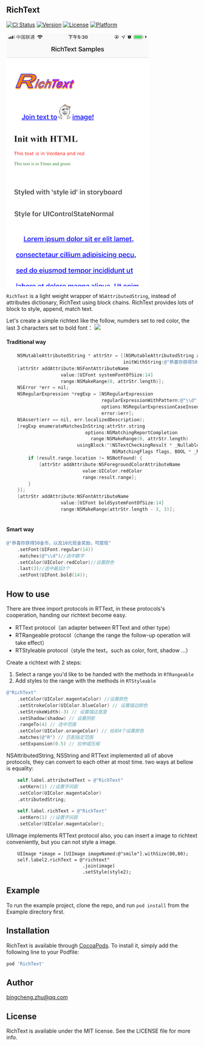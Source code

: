 ## RichText

[![CI Status](http://img.shields.io/travis/cheng4741@qq.com/RichText.svg?style=flat)](https://travis-ci.org/cheng4741@qq.com/RichText)
[![Version](https://img.shields.io/cocoapods/v/RichText.svg?style=flat)](http://cocoapods.org/pods/RichText)
[![License](https://img.shields.io/cocoapods/l/RichText.svg?style=flat)](http://cocoapods.org/pods/RichText)
[![Platform](https://img.shields.io/cocoapods/p/RichText.svg?style=flat)](http://cocoapods.org/pods/RichText)



![](screenshot.png)

`RichText` is a light weight wrapper of `NSAttributedString`, instead of attributes dictionary, RichText using block chains. RichText provides lots of block to style, append, match text.

Let's create a simple richtext like the follow, numders set to red color, the last 3 characters set to bold font：
![](https://ws4.sinaimg.cn/large/006tNc79ly1ft1b0lg4jaj30jj02a74h.jpg)
#### Traditional way

```objectivec
    NSMutableAttributedString * attrStr = [[NSMutableAttributedString alloc]
                                           initWithString:@"恭喜你获得50金币，以及10元现金奖励，可提现"];
    [attrStr addAttribute:NSFontAttributeName
                    value:[UIFont systemFontOfSize:14]
                    range:NSMakeRange(0, attrStr.length)];
    NSError *err = nil;
    NSRegularExpression *regExp = [NSRegularExpression
                                   regularExpressionWithPattern:@"\\d"
                                   options:NSRegularExpressionCaseInsensitive
                                   error:&err];
    NSAssert(err == nil, err.localizedDescription);
    [regExp enumerateMatchesInString:attrStr.string
                             options:NSMatchingReportCompletion
                               range:NSMakeRange(0, attrStr.length)
                          usingBlock:^(NSTextCheckingResult * _Nullable result,
                                       NSMatchingFlags flags, BOOL * _Nonnull stop) {
        if (result.range.location != NSNotFound) {
            [attrStr addAttribute:NSForegroundColorAttributeName
                            value:UIColor.redColor
                            range:result.range];
        }
    }];
    [attrStr addAttribute:NSFontAttributeName
                    value:[UIFont boldSystemFontOfSize:14]
                    range:NSMakeRange(attrStr.length - 3, 3)];
    
```

#### Smart way

```objectivec
@"恭喜你获得50金币，以及10元现金奖励，可提现"
    .setFont(UIFont.regular(14))
    .matches(@"\\d")//选中数字
    .setColor(UIColor.redColor)//设置颜色
    .last(3)//选中最后3个
    .setFont(UIFont.bold(14));
```

## How to use

There are three import protocols in RTText, in these protocols's  cooperation, handing our richtext become easy.

* RTText protocol（an adapter between RTText and other type）
* RTRangeable protocol（change the range the follow-up operation will take effect）
* RTStyleable protocol（style the text，such as color, font, shadow ...）

Create a richtext with 2 steps:

1. Select a range you'd like to be handed with the methods in `RTRangeable`
2. Add styles to the range with the methods in `RTStyleable`

```objectivec
@"RichText"
    .setColor(UIColor.magentaColor) //设置颜色
    .setStrokeColor(UIColor.blueColor) // 设置描边颜色
    .setStrokeWidth(-3) // 设置描边宽度
    .setShadow(shadow) // 设置阴影
    .rangeTo(4) // 选中范围
    .setColor(UIColor.orangeColor) // 给前4个设置颜色
    .matches(@"R") // 匹配指定范围
    .setExpansion(0.5) // 拉伸或压缩
```

NSAttributedString, NSString and RTText implemented all of above protocols, they can convert to each other at most time. two ways at bellow is equality:

```objectivec
    self.label.attributedText = @"RichText"
    .setKern(1) //设置字间距
    .setColor(UIColor.magentaColor)
    .attributedString;
```

```objectivec
    self.label.richText = @"RichText"
    .setKern(1) //设置字间距
    .setColor(UIColor.magentaColor);
```

UIImage implements RTText protocol also, you can insert a image to richtext conveniently, but you can not style a image. 

```
    UIImage *image = [UIImage imageNamed:@"smile"].withSize(80,80);
    self.label2.richText = @"richtext"
                            .join(image)
                            .setStyle(style2);
```

## Example

To run the example project, clone the repo, and run `pod install` from the Example directory first.

## Installation

RichText is available through [CocoaPods](http://cocoapods.org). To install
it, simply add the following line to your Podfile:

```ruby
pod 'RichText'
```

## Author

bingcheng.zhu@qq.com

## License

RichText is available under the MIT license. See the LICENSE file for more info.
